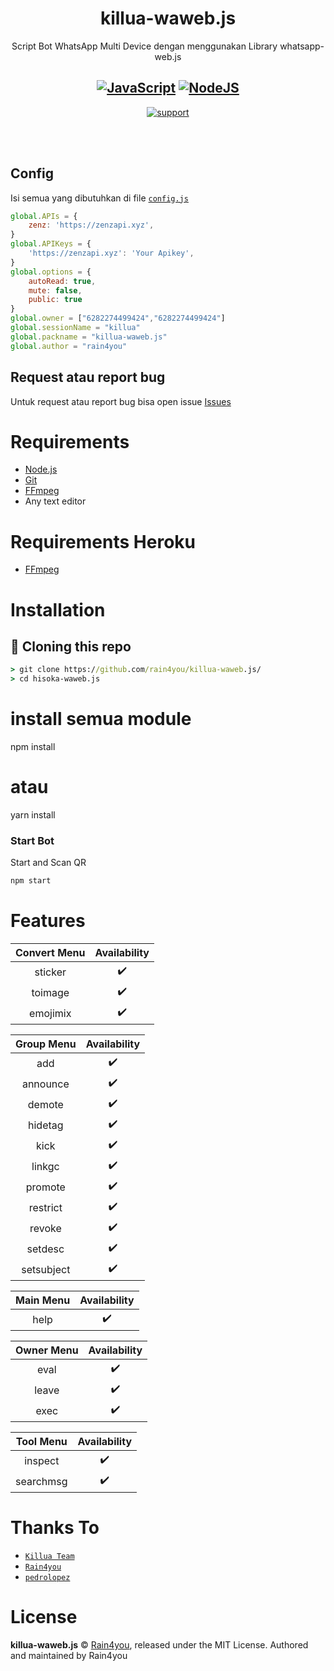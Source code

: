 
<div align="center">





# killua-waweb.js
 Script Bot WhatsApp Multi Device dengan menggunakan Library whatsapp-web.js

## [![JavaScript](https://img.shields.io/badge/JavaScript-d6cc0f?style=for-the-badge&logo=javascript&logoColor=white)](https://javascript.com) [![NodeJS](https://img.shields.io/badge/Node.js-43853D?style=for-the-badge&logo=node.js&logoColor=white)](https://nodejs.org/)
<a href="https://api.whatsapp.com/send?phone=6282274499424&text=.menu&source=&data=&app_absent="> <img src="https://img.shields.io/badge/WhatsApp-25D366?style=for-the-badge&logo=whatsapp&logoColor=white" alt="support" /></a>


</div><br />
<br />

## Config
Isi semua yang dibutuhkan di file [`config.js`](https://github.com/rain4you/killua-waweb.js/blob/main/config.js)<br />
```js
global.APIs = {
	zenz: 'https://zenzapi.xyz',
}
global.APIKeys = {
	'https://zenzapi.xyz': 'Your Apikey',
}
global.options = {
    autoRead: true,
    mute: false,
    public: true
}
global.owner = ["6282274499424","6282274499424"]
global.sessionName = "killua"
global.packname = "killua-waweb.js"
global.author = "rain4you"

```

## Request atau report bug
Untuk request atau report bug bisa open issue [Issues](https://github.com/rain4you/killua-waweb.js/issues)

# Requirements
* [Node.js](https://nodejs.org/en/)
* [Git](https://git-scm.com/downloads)
* [FFmpeg](https://www.gyan.dev/ffmpeg/builds/)
* Any text editor

# Requirements Heroku
* [FFmpeg](https://elements.heroku.com/buildpacks/jonathanong/heroku-buildpack-ffmpeg-latest)


# Installation
## 📝 Cloning this repo
```cmd
> git clone https://github.com/rain4you/killua-waweb.js/
> cd hisoka-waweb.js
```

# install semua module
npm install
# atau
yarn install

### Start Bot
Start and Scan QR<br />

```bash
npm start
```

# Features

|     Convert Menu   |  Availability  |
| :----------------: | :------------: |
| sticker            |       ✔️       |
| toimage            |       ✔️       |
| emojimix           |       ✔️       |

|     Group Menu     |  Availability  |
| :----------------: | :------------: |
| add                |       ✔️       |
| announce           |       ✔️       |
| demote             |       ✔️       |
| hidetag            |       ✔️       |
| kick               |       ✔️       |
| linkgc             |       ✔️       |
| promote            |       ✔️       |
| restrict           |       ✔️       |
| revoke             |       ✔️       |
| setdesc            |       ✔️       |
| setsubject         |       ✔️       |

|     Main Menu      |  Availability  |
| :----------------: | :------------: |
| help               |       ✔️       |

|     Owner Menu     |  Availability  |
| :----------------: | :------------: |
| eval               |       ✔️       |
| leave              |       ✔️       |
| exec               |       ✔️       |

|     Tool Menu      |  Availability  |
| :----------------: | :------------: |
| inspect            |       ✔️       |
| searchmsg          |       ✔️       |


# Thanks To

* [`Killua Team`](https://github.com/Hisoka-Morrou)
* [`Rain4you`](https://github.com/DikaArdnt)
* [`pedrolopez`](https://github.com/pedroslopez/whatsapp-web.js)

# License
**killua-waweb.js** © [Rain4you](https://github.com/DikaArdnt), released under the MIT License.
Authored and maintained by Rain4you


